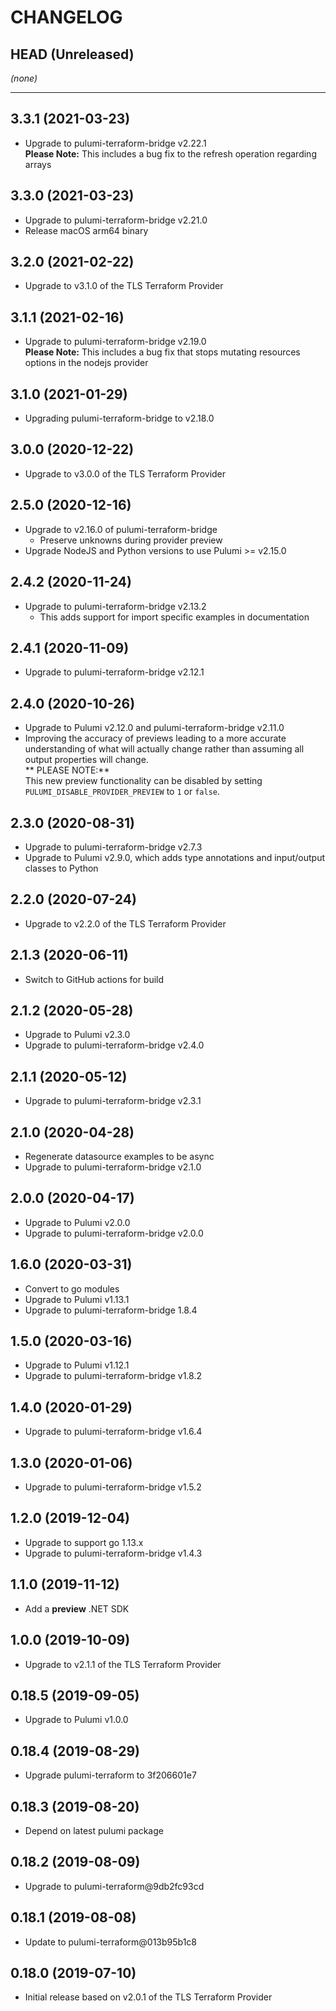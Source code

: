 CHANGELOG
=========

## HEAD (Unreleased)
_(none)_

---

## 3.3.1 (2021-03-23)
* Upgrade to pulumi-terraform-bridge v2.22.1  
  **Please Note:** This includes a bug fix to the refresh operation regarding arrays

## 3.3.0 (2021-03-23)
* Upgrade to pulumi-terraform-bridge v2.21.0
* Release macOS arm64 binary

## 3.2.0 (2021-02-22)
* Upgrade to v3.1.0 of the TLS Terraform Provider

## 3.1.1 (2021-02-16)
* Upgrade to pulumi-terraform-bridge v2.19.0  
  **Please Note:** This includes a bug fix that stops mutating resources options in the nodejs provider

## 3.1.0 (2021-01-29)
* Upgrading pulumi-terraform-bridge to v2.18.0

## 3.0.0 (2020-12-22)
* Upgrade to v3.0.0 of the TLS Terraform Provider

## 2.5.0 (2020-12-16)
* Upgrade to v2.16.0 of pulumi-terraform-bridge
    * Preserve unknowns during provider preview
* Upgrade NodeJS and Python versions to use Pulumi >= v2.15.0 

## 2.4.2 (2020-11-24)
* Upgrade to pulumi-terraform-bridge v2.13.2  
  * This adds support for import specific examples in documentation

## 2.4.1 (2020-11-09)
* Upgrade to pulumi-terraform-bridge v2.12.1

## 2.4.0 (2020-10-26)
* Upgrade to Pulumi v2.12.0 and pulumi-terraform-bridge v2.11.0
* Improving the accuracy of previews leading to a more accurate understanding of what will actually change rather than assuming all output properties will change.  
  ** PLEASE NOTE:**  
  This new preview functionality can be disabled by setting `PULUMI_DISABLE_PROVIDER_PREVIEW` to `1` or `false`.

## 2.3.0 (2020-08-31)
* Upgrade to pulumi-terraform-bridge v2.7.3
* Upgrade to Pulumi v2.9.0, which adds type annotations and input/output classes to Python

## 2.2.0 (2020-07-24)
* Upgrade to v2.2.0 of the TLS Terraform Provider

## 2.1.3 (2020-06-11)
* Switch to GitHub actions for build

## 2.1.2 (2020-05-28)
* Upgrade to Pulumi v2.3.0
* Upgrade to pulumi-terraform-bridge v2.4.0

## 2.1.1 (2020-05-12)
* Upgrade to pulumi-terraform-bridge v2.3.1

## 2.1.0 (2020-04-28)
* Regenerate datasource examples to be async
* Upgrade to pulumi-terraform-bridge v2.1.0

## 2.0.0 (2020-04-17)
* Upgrade to Pulumi v2.0.0
* Upgrade to pulumi-terraform-bridge v2.0.0

## 1.6.0 (2020-03-31)
* Convert to go modules
* Upgrade to Pulumi v1.13.1
* Upgrade to pulumi-terraform-bridge 1.8.4

## 1.5.0 (2020-03-16)
* Upgrade to Pulumi v1.12.1
* Upgrade to pulumi-terraform-bridge v1.8.2

## 1.4.0 (2020-01-29)
* Upgrade to pulumi-terraform-bridge v1.6.4

## 1.3.0 (2020-01-06)
* Upgrade to pulumi-terraform-bridge v1.5.2

## 1.2.0 (2019-12-04)
* Upgrade to support go 1.13.x
* Upgrade to pulumi-terraform-bridge v1.4.3

## 1.1.0 (2019-11-12)
* Add a **preview** .NET SDK

## 1.0.0 (2019-10-09)
* Upgrade to v2.1.1 of the TLS Terraform Provider

## 0.18.5 (2019-09-05)
* Upgrade to Pulumi v1.0.0

## 0.18.4 (2019-08-29)
* Upgrade pulumi-terraform to 3f206601e7

## 0.18.3 (2019-08-20)
* Depend on latest pulumi package

## 0.18.2 (2019-08-09)
* Upgrade to pulumi-terraform@9db2fc93cd

## 0.18.1 (2019-08-08)
* Update to pulumi-terraform@013b95b1c8


## 0.18.0 (2019-07-10)
* Initial release based on v2.0.1 of the TLS Terraform Provider
